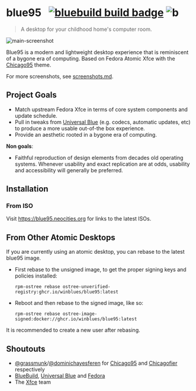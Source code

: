 # blue95 &nbsp; [![bluebuild build badge](https://github.com/ledif/blue95/actions/workflows/build.yml/badge.svg)](https://github.com/ledif/blue95/actions/workflows/build.yml) ![b](https://img.shields.io/badge/dynamic/json?url=https%3A%2F%2Fgithub.com%2Fipitio%2Fbackage%2Fraw%2Findex%2Fledif%2Fblue95%2Fblue95.json&query=%24.downloads&label=total%20pulls)


> A desktop for your childhood home's computer room.

![main-screenshot](https://github.com/user-attachments/assets/4a643bd3-82e8-4c63-91fb-c77f6fdd801c)

Blue95 is a modern and lightweight desktop experience that is reminiscent of a bygone era of computing.
Based on Fedora Atomic Xfce with the [Chicago95](https://github.com/grassmunk/Chicago95) theme.

For more screenshots, see [screenshots.md](https://github.com/ledif/blue95/blob/main/docs/screenshots.md).

## Project Goals

- Match upstream Fedora Xfce in terms of core system components and update schedule.
- Pull in tweaks from [Universal Blue](https://github.com/ublue-os) (e.g. codecs, automatic updates, etc) to produce a more usable out-of-the box experience.
- Provide an aesthetic rooted in a bygone era of computing.

**Non goals**:
- Faithful reproduction of design elements from decades old operating systems. Whenever usability and exact replication are at odds, usability and accessibility will generally be preferred.


## Installation

### From ISO

Visit https://blue95.neocities.org for links to the latest ISOs.

## From Other Atomic Desktops
If you are currently using an atomic desktop, you can rebase to the latest blue95 image.

- First rebase to the unsigned image, to get the proper signing keys and policies installed:
  ```
  rpm-ostree rebase ostree-unverified-registry:ghcr.io/winblues/blue95:latest
  ```
- Reboot and then rebase to the signed image, like so:
  ```
  rpm-ostree rebase ostree-image-signed:docker://ghcr.io/winblues/blue95:latest
  ```

It is recommended to create a new user after rebasing.

## Shoutouts
- [@grassmunk](https://github.com/grassmunk)/[@dominichayesferen](https://github.com/dominichayesferen) for [Chicago95](https://github.com/grassmunk/Chicago95) and [Chicagofier](https://github.com/dominichayesferen/Chicagofier) respectively
- [BlueBuild](https://github.com/blue-build), [Universal Blue](https://github.com/ublue-os) and [Fedora](https://fedoraproject.org)
- The [Xfce](https://www.xfce.org/) team
 
